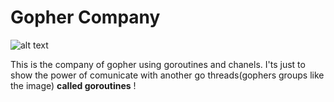 # Gopher Company 
![alt text](http://cdn.attackofthecute.com/April-03-2012-23-37-11-tumblrlyvrxk0z5U1qa9omho1500.jpg)

This is the company of gopher using goroutines and chanels.   I'ts just to show the power of comunicate with another go threads(gophers groups like the image) **called goroutines** !
